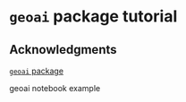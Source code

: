 # `geoai` package tutorial

## Acknowledgments
[`geoai` package](https://opengeoai.org/)

geoai notebook example
